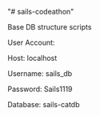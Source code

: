 "# sails-codeathon"

Base DB structure scripts

User Account:

Host: localhost

Username: sails_db

Password: Sails1119

Database: sails-catdb

